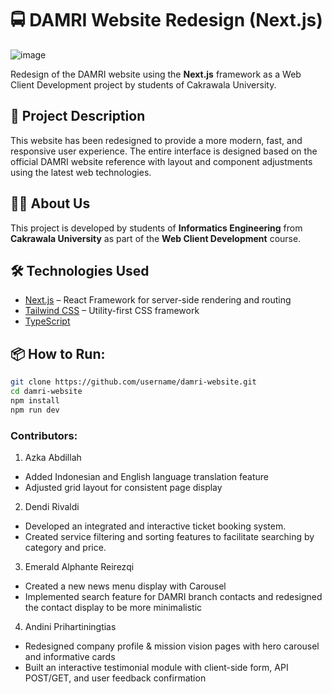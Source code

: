 # 🚍 DAMRI Website Redesign (Next.js)

![image](https://github.com/user-attachments/assets/18f1165f-5759-439a-a894-998f54173e7f)

Redesign of the DAMRI website using the **Next.js** framework as a Web Client Development project by students of Cakrawala University.

## 📌 Project Description

This website has been redesigned to provide a more modern, fast, and responsive user experience. The entire interface is designed based on the official DAMRI website reference with layout and component adjustments using the latest web technologies.

## 🧑‍🎓 About Us

This project is developed by students of **Informatics Engineering** from **Cakrawala University** as part of the **Web Client Development** course.

## 🛠️ Technologies Used

- [Next.js](https://nextjs.org/) – React Framework for server-side rendering and routing
- [Tailwind CSS](https://tailwindcss.com/) – Utility-first CSS framework
- [TypeScript](https://www.typescriptlang.org/)

## 📦 How to Run:

```bash
git clone https://github.com/username/damri-website.git
cd damri-website
npm install
npm run dev
```

### Contributors:
1. Azka Abdillah
- Added Indonesian and English language translation feature
- Adjusted grid layout for consistent page display
2. Dendi Rivaldi
- Developed an integrated and interactive ticket booking system.
- Created service filtering and sorting features to facilitate searching by category and price.
3. Emerald Alphante Reirezqi
- Created a new news menu display with Carousel
- Implemented search feature for DAMRI branch contacts and redesigned the contact display to be more minimalistic
4. Andini Prihartiningtias
- Redesigned company profile & mission vision pages with hero carousel and informative cards
- Built an interactive testimonial module with client-side form, API POST/GET, and user feedback confirmation
